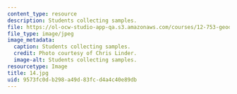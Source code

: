```yaml
---
content_type: resource
description: Students collecting samples.
file: https://ol-ocw-studio-app-qa.s3.amazonaws.com/courses/12-753-geodynamics-seminar-spring-2006/9573fc0db298a49d83fcd4a4c40e89db_14.jpg
file_type: image/jpeg
image_metadata:
  caption: Students collecting samples.
  credit: Photo courtesy of Chris Linder.
  image-alt: Students collecting samples.
resourcetype: Image
title: 14.jpg
uid: 9573fc0d-b298-a49d-83fc-d4a4c40e89db
---
```

